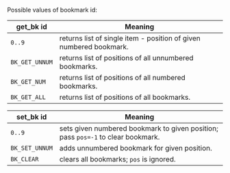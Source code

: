 Possible values of bookmark id:

get_bk id | Meaning
-- | -----------
`0..9` | returns list of single item - position of given numbered bookmark.
`BK_GET_UNNUM` | returns list of positions of all unnumbered bookmarks.
`BK_GET_NUM` | returns list of positions of all numbered bookmarks.
`BK_GET_ALL` | returns list of positions of all bookmarks.

set_bk id | Meaning
-- | -----------
`0..9` | sets given numbered bookmark to given position; pass `pos=-1` to clear bookmark.
`BK_SET_UNNUM` | adds unnumbered bookmark for given position.
`BK_CLEAR` | clears all bookmarks; `pos` is ignored.
